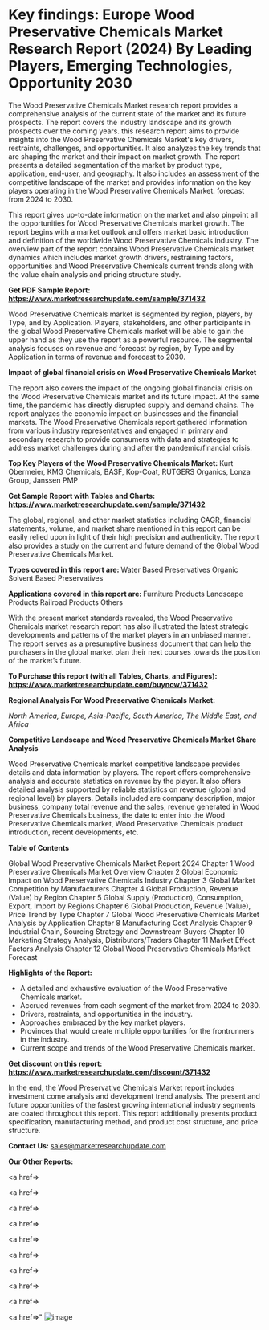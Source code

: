 # Key findings: Europe Wood Preservative Chemicals Market Research Report (2024) By Leading Players, Emerging Technologies, Opportunity 2030

The Wood Preservative Chemicals Market research report provides a comprehensive analysis of the current state of the market and its future prospects. The report covers the industry landscape and its growth prospects over the coming years. this research report aims to provide insights into the Wood Preservative Chemicals Market's key drivers, restraints, challenges, and opportunities. It also analyzes the key trends that are shaping the market and their impact on market growth. The report presents a detailed segmentation of the market by product type, application, end-user, and geography. It also includes an assessment of the competitive landscape of the market and provides information on the key players operating in the Wood Preservative Chemicals Market. forecast from 2024 to 2030.

This report gives up-to-date information on the market and also pinpoint all the opportunities for Wood Preservative Chemicals market growth. The report begins with a market outlook and offers market basic introduction and definition of the worldwide Wood Preservative Chemicals industry. The overview part of the report contains Wood Preservative Chemicals market dynamics which includes market growth drivers, restraining factors, opportunities and Wood Preservative Chemicals current trends along with the value chain analysis and pricing structure study.

<strong><b>Get PDF Sample Report: <a href=https://www.marketresearchupdate.com/sample/371432>https://www.marketresearchupdate.com/sample/371432</a></b></strong>

Wood Preservative Chemicals market is segmented by region, players, by Type, and by Application. Players, stakeholders, and other participants in the global Wood Preservative Chemicals market will be able to gain the upper hand as they use the report as a powerful resource. The segmental analysis focuses on revenue and forecast by region, by Type and by Application in terms of revenue and forecast to 2030.

<strong><b>Impact of global financial crisis on Wood Preservative Chemicals Market</b></strong>

The report also covers the impact of the ongoing global financial crisis on the Wood Preservative Chemicals market and its future impact. At the same time, the pandemic has directly disrupted supply and demand chains. The report analyzes the economic impact on businesses and the financial markets. The Wood Preservative Chemicals report gathered information from various industry representatives and engaged in primary and secondary research to provide consumers with data and strategies to address market challenges during and after the pandemic/financial crisis.

<strong><b>Top Key Players of the Wood Preservative Chemicals Market:
</b></strong>Kurt Obermeier, KMG Chemicals, BASF, Kop-Coat, RUTGERS Organics, Lonza Group, Janssen PMP<strong><b>
</b></strong>

<strong><b>Get Sample Report with Tables and Charts: <a href=https://www.marketresearchupdate.com/sample/371432>https://www.marketresearchupdate.com/sample/371432</a></b></strong>

The global, regional, and other market statistics including CAGR, financial statements, volume, and market share mentioned in this report can be easily relied upon in light of their high precision and authenticity. The report also provides a study on the current and future demand of the Global Wood Preservative Chemicals Market.

<strong><b>Types covered in this report are:
</b></strong>Water Based Preservatives
Organic Solvent Based Preservatives<strong><b>
</b></strong>

<strong><b>Applications covered in this report are:
</b></strong>Furniture Products
Landscape Products
Railroad Products
Others<strong><b>
</b></strong>

With the present market standards revealed, the Wood Preservative Chemicals market research report has also illustrated the latest strategic developments and patterns of the market players in an unbiased manner. The report serves as a presumptive business document that can help the purchasers in the global market plan their next courses towards the position of the market’s future.

<strong><b>To Purchase this report (with all Tables, Charts, and Figures): <a href=https://www.marketresearchupdate.com/buynow/371432>https://www.marketresearchupdate.com/buynow/371432</a></b></strong>

<strong><b>Regional Analysis For Wood Preservative Chemicals Market:</b></strong>

<em><i>North America, Europe, Asia-Pacific, South America, The Middle East, and Africa</i></em>

<strong><b>Competitive Landscape and Wood Preservative Chemicals Market Share Analysis</b></strong>

Wood Preservative Chemicals market competitive landscape provides details and data information by players. The report offers comprehensive analysis and accurate statistics on revenue by the player. It also offers detailed analysis supported by reliable statistics on revenue (global and regional level) by players. Details included are company description, major business, company total revenue and the sales, revenue generated in Wood Preservative Chemicals business, the date to enter into the Wood Preservative Chemicals market, Wood Preservative Chemicals product introduction, recent developments, etc.

<strong><b>Table of Contents</b></strong>

Global Wood Preservative Chemicals Market Report 2024
Chapter 1 Wood Preservative Chemicals Market Overview
Chapter 2 Global Economic Impact on Wood Preservative Chemicals Industry
Chapter 3 Global Market Competition by Manufacturers
Chapter 4 Global Production, Revenue (Value) by Region
Chapter 5 Global Supply (Production), Consumption, Export, Import by Regions
Chapter 6 Global Production, Revenue (Value), Price Trend by Type
Chapter 7 Global Wood Preservative Chemicals Market Analysis by Application
Chapter 8 Manufacturing Cost Analysis
Chapter 9 Industrial Chain, Sourcing Strategy and Downstream Buyers
Chapter 10 Marketing Strategy Analysis, Distributors/Traders
Chapter 11 Market Effect Factors Analysis
Chapter 12 Global Wood Preservative Chemicals Market Forecast

<strong><b>Highlights of the Report:</b></strong>

- A detailed and exhaustive evaluation of the Wood Preservative Chemicals market.
- Accrued revenues from each segment of the market from 2024 to 2030.
- Drivers, restraints, and opportunities in the industry.
- Approaches embraced by the key market players.
- Provinces that would create multiple opportunities for the frontrunners in the industry.
- Current scope and trends of the Wood Preservative Chemicals market.

<strong><b>Get discount on this report: <a href=https://www.marketresearchupdate.com/discount/371432>https://www.marketresearchupdate.com/discount/371432</a></b></strong>

In the end, the Wood Preservative Chemicals Market report includes investment come analysis and development trend analysis. The present and future opportunities of the fastest growing international industry segments are coated throughout this report. This report additionally presents product specification, manufacturing method, and product cost structure, and price structure.

<strong><b>Contact Us:
</b></strong>sales@marketresearchupdate.com

<strong>Our Other Reports:</strong>

<a href=></a>

<a href=></a>

<a href=></a>

<a href=></a>

<a href=></a>

<a href=></a>

<a href=></a>

<a href=></a>

<a href=></a>

<a href=></a>"
![image](https://github.com/Gayatrikarjule/Market-Analysis-360/assets/97346546/2412921e-1be7-40a1-aa27-9ae03ff2b4f4)
